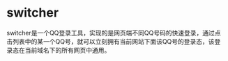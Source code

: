 switcher
========

switcher是一个QQ登录工具，实现的是网页端不同QQ号码的快速登录，通过点击列表中的某一个QQ号，就可以立刻拥有当前网站下面该QQ号的登录态，该登录态在当前域名下的所有网页中通用。
